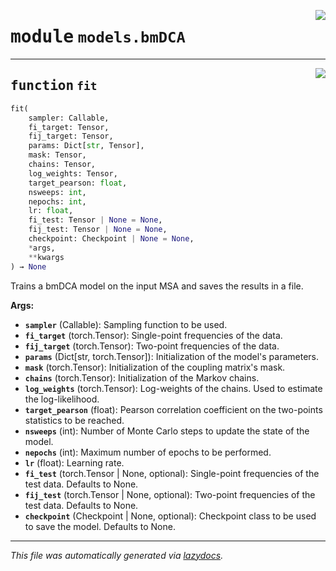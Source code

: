 <!-- markdownlint-disable -->

<a href="https://github.com/spqb/adabmDCApy/tree/main/adabmDCA/adabmDCA/models/bmDCA.py#L0"><img align="right" style="float:right;" src="https://img.shields.io/badge/-source-cccccc?style=flat-square"></a>

# <kbd>module</kbd> `models.bmDCA`





---

<a href="https://github.com/spqb/adabmDCApy/tree/main/adabmDCA/adabmDCA/models/bmDCA.py#L9"><img align="right" style="float:right;" src="https://img.shields.io/badge/-source-cccccc?style=flat-square"></a>

## <kbd>function</kbd> `fit`

```python
fit(
    sampler: Callable,
    fi_target: Tensor,
    fij_target: Tensor,
    params: Dict[str, Tensor],
    mask: Tensor,
    chains: Tensor,
    log_weights: Tensor,
    target_pearson: float,
    nsweeps: int,
    nepochs: int,
    lr: float,
    fi_test: Tensor | None = None,
    fij_test: Tensor | None = None,
    checkpoint: Checkpoint | None = None,
    *args,
    **kwargs
) → None
```

Trains a bmDCA model on the input MSA and saves the results in a file. 



**Args:**
 
 - <b>`sampler`</b> (Callable):  Sampling function to be used. 
 - <b>`fi_target`</b> (torch.Tensor):  Single-point frequencies of the data. 
 - <b>`fij_target`</b> (torch.Tensor):  Two-point frequencies of the data. 
 - <b>`params`</b> (Dict[str, torch.Tensor]):  Initialization of the model's parameters. 
 - <b>`mask`</b> (torch.Tensor):  Initialization of the coupling matrix's mask. 
 - <b>`chains`</b> (torch.Tensor):  Initialization of the Markov chains. 
 - <b>`log_weights`</b> (torch.Tensor):  Log-weights of the chains. Used to estimate the log-likelihood. 
 - <b>`target_pearson`</b> (float):  Pearson correlation coefficient on the two-points statistics to be reached. 
 - <b>`nsweeps`</b> (int):  Number of Monte Carlo steps to update the state of the model. 
 - <b>`nepochs`</b> (int):  Maximum number of epochs to be performed. 
 - <b>`lr`</b> (float):  Learning rate. 
 - <b>`fi_test`</b> (torch.Tensor | None, optional):  Single-point frequencies of the test data. Defaults to None. 
 - <b>`fij_test`</b> (torch.Tensor | None, optional):  Two-point frequencies of the test data. Defaults to None. 
 - <b>`checkpoint`</b> (Checkpoint | None, optional):  Checkpoint class to be used to save the model. Defaults to None. 




---

_This file was automatically generated via [lazydocs](https://github.com/ml-tooling/lazydocs)._
